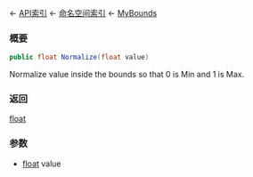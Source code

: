← [API索引](Api-Index) ← [命名空间索引](Namespace-Index) ← [MyBounds](VRageMath.MyBounds)

### 概要

```csharp
public float Normalize(float value)
```

Normalize value inside the bounds so that 0 is Min and 1 is Max.

### 返回

[float](https://docs.microsoft.com/en-us/dotnet/api/System.Single?view=netframework-4.6)

### 参数

* [float](https://docs.microsoft.com/en-us/dotnet/api/System.Single?view=netframework-4.6) value
